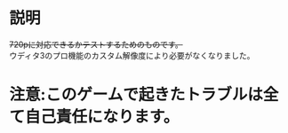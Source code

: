# 説明
<strike>720pに対応できるかテストするためのものです。</strike><br>
ウディタ3のプロ機能のカスタム解像度により必要がなくなりました。</br>
<h1><strong>注意:このゲームで起きたトラブルは全て自己責任になります。</strong></h1>
